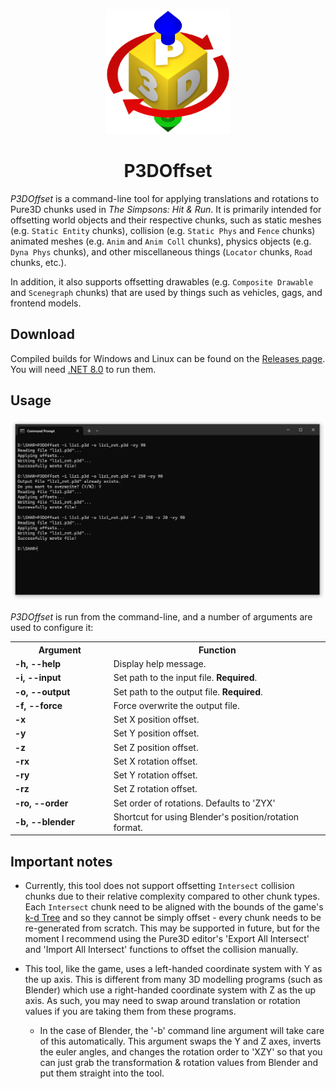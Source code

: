 <p align="center">
	<img src="images/logo.png" alt="P3DOffset Logo" width="200">
</p>

<h1 align="center">
	P3DOffset
</h1>

*P3DOffset* is a command-line tool for applying translations and rotations to Pure3D chunks used in *The Simpsons: Hit & Run*. It is primarily intended for offsetting world objects and their respective chunks, such as static meshes (e.g. `Static Entity` chunks), collision (e.g. `Static Phys` and `Fence` chunks) animated meshes (e.g. `Anim` and `Anim Coll` chunks), physics objects (e.g. `Dyna Phys` chunks), and other miscellaneous things (`Locator` chunks, `Road` chunks, etc.).

In addition, it also supports offsetting drawables (e.g. `Composite Drawable` and `Scenegraph` chunks) that are used by things such as vehicles, gags, and frontend models.

## Download

Compiled builds for Windows and Linux can be found on the [Releases page](https://github.com/ColouMods/P3DOffset/releases). You will need [.NET 8.0](https://dotnet.microsoft.com/en-us/download/dotnet/8.0) to run them.

## Usage

<p align="center">
	<img src="images/usage.png" alt="Screenshot showing P3DOffset in use." width="750">
</p>

*P3DOffset* is run from the command-line, and a number of arguments are used to configure it:

<table align="center" >
	<tr>
		<th width="200">Argument</th>
		<th width="500">Function</th>
	</tr>
	<tr>
		<td><b>-h, --help</b></td>
		<td>Display help message.</td>
	</tr>
	<tr>
		<td><b>-i, --input</b></td>
		<td>Set path to the input file. <b>Required</b>.</td>
	</tr>
	<tr>
		<td><b>-o, --output</b></td>
		<td>Set path to the output file. <b>Required</b>.</td>
	</tr>
	<tr>
		<td><b>-f, --force</b></td>
		<td>Force overwrite the output file.</td>
	</tr>
	<tr>
		<td><b>-x</b></td>
		<td>Set X position offset.</td>
	</tr>
	<tr>
		<td><b>-y</b></td>
		<td>Set Y position offset.</td>
	</tr>
	<tr>
		<td><b>-z</b></td>
		<td>Set Z position offset.</td>
	</tr>
	<tr>
		<td><b>-rx</b></td>
		<td>Set X rotation offset.</td>
	</tr>
	<tr>
		<td><b>-ry</b></td>
		<td>Set Y rotation offset.</td>
	</tr>
	<tr>
		<td><b>-rz</b></td>
		<td>Set Z rotation offset.</td>
	</tr>
	<tr>
		<td><b>-ro, --order</b></td>
		<td>Set order of rotations. Defaults to 'ZYX'</td>
	</tr>
	<tr>
		<td><b>-b, --blender</b></td>
		<td>Shortcut for using Blender's position/rotation format.</td>
	</tr>
</table> 

## Important notes

- Currently, this tool does not support offsetting `Intersect` collision chunks due to their relative complexity compared to other chunk types. Each `Intersect` chunk need to be aligned with the bounds of the game's [k-d Tree](https://en.wikipedia.org/wiki/K-d_tree) and so they cannot be simply offset - every chunk needs to be re-generated from scratch. This may be supported in future, but for the moment I recommend using the Pure3D editor's 'Export All Intersect' and 'Import All Intersect' functions to offset the collision manually.

- This tool, like the game, uses a left-handed coordinate system with Y as the up axis. This is different from many 3D modelling programs (such as Blender) which use a right-handed coordinate system with Z as the up axis. As such, you may need to swap around translation or rotation values if you are taking them from these programs.
	- In the case of Blender, the '-b' command line argument will take care of this automatically. This argument swaps the Y and Z axes, inverts the euler angles, and changes the rotation order to 'XZY' so that you can just grab the transformation & rotation values from Blender and put them straight into the tool.